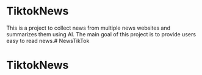 # TiktokNews
This is  a project to collect news from multiple news websites and summarizes them using AI. The main goal of this project is to provide users easy to read news.# NewsTikTok
# TiktokNews
